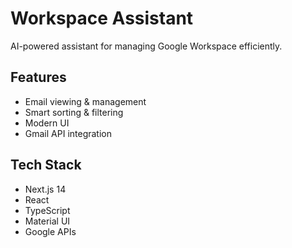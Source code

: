 # Workspace Assistant

AI-powered assistant for managing Google Workspace efficiently.

## Features

- Email viewing & management
- Smart sorting & filtering
- Modern UI
- Gmail API integration

## Tech Stack

- Next.js 14
- React
- TypeScript
- Material UI
- Google APIs